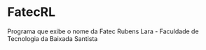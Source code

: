 # FatecRL
Programa que exibe o nome da Fatec Rubens Lara - Faculdade de Tecnologia da Baixada Santista
